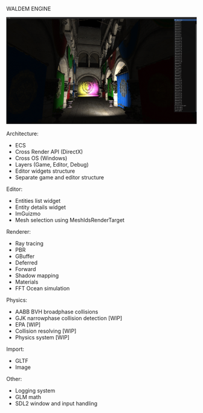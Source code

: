 WALDEM ENGINE

![img.png](img.png)

Architecture:
* ECS
* Cross Render API (DirectX)
* Cross OS (Windows)
* Layers (Game, Editor, Debug)
* Editor widgets structure
* Separate game and editor structure

Editor:
* Entities list widget
* Entity details widget
* ImGuizmo
* Mesh selection using MeshIdsRenderTarget

Renderer:
* Ray tracing
* PBR
* GBuffer
* Deferred
* Forward
* Shadow mapping
* Materials
* FFT Ocean simulation

Physics:
* AABB BVH broadphase collisions
* GJK narrowphase collision detection [WIP]
* EPA [WIP]
* Collision resolving [WIP]
* Physics system [WIP]

Import:
* GLTF
* Image

Other:
* Logging system
* GLM math
* SDL2 window and input handling
